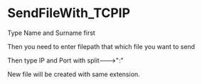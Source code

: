 # SendFileWith_TCPIP

Type Name and Surname first 

Then you need to enter filepath that which file you want to send 

Then type IP and Port with split--->":"

New file will be created with same extension.
